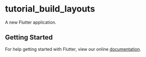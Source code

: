 # tutorial_build_layouts

A new Flutter application.

## Getting Started

For help getting started with Flutter, view our online
[documentation](https://flutter.io/).
